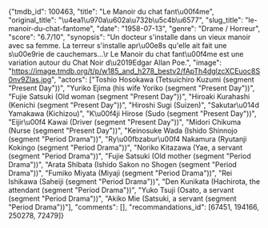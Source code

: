 {"tmdb_id": 100463, "title": "Le Manoir du chat fant\u00f4me", "original_title": "\u4ea1\u970a\u602a\u732b\u5c4b\u6577", "slug_title": "le-manoir-du-chat-fantome", "date": "1958-07-13", "genre": "Drame / Horreur", "score": "6.7/10", "synopsis": "Un docteur s'installe dans un vieux manoir avec sa femme. La terreur s'installe apr\u00e8s qu'elle ait fait une s\u00e9rie de cauchemars...\r Le Manoir du chat fant\u00f4me est une variation autour du Chat Noir d\u2019Edgar Allan Poe.", "image": "https://image.tmdb.org/t/p/w185_and_h278_bestv2/fApTh4dglzcXCEuoc8S0nv9ZIas.jpg", "actors": ["Toshio Hosokawa (Tetsuichiro Kuzumi (segment \"Present Day\"))", "Yuriko Ejima (his wife Yoriko (segment \"Present Day\"))", "Fujie Satsuki (Old woman (segment \"Present Day\"))", "Hiroaki Kurahashi (Kenichi (segment \"Present Day\"))", "Hiroshi Sugi (Suizen)", "Sakutar\u014d Yamakawa (Kichizou)", "K\u00f4ji Hirose (Sudo (segment \"Present Day\"))", "Eijir\u00f4 Kawai (Driver (segment \"Present Day\"))", "Midori Chikuma (Nurse (segment \"Present Day\"))", "Keinosuke Wada (Ishido Shinnojo (segment \"Period Drama\"))", "Ry\u00fbzabur\u00f4 Nakamura (Ryutanji Kokingo (segment \"Period Drama\"))", "Noriko Kitazawa (Yae, a servant (segment \"Period Drama\"))", "Fujie Satsuki (Old mother (segment \"Period Drama\"))", "Arata Shibata (Ishido Sakon no Shogen (segment \"Period Drama\"))", "Fumiko Miyata (Miyaji (segment \"Period Drama\"))", "Rei Ishikawa (Saheiji (segment \"Period Drama\"))", "Den Kunikata (Hachirota, the attendant (segment \"Period Drama\"))", "Yuko Tsuji (Osato, a servant (segment \"Period Drama\"))", "Akiko Mie (Satsuki, a servant (segment \"Period Drama\"))"], "comments": [], "recommandations_id": [67451, 194166, 250278, 72479]}